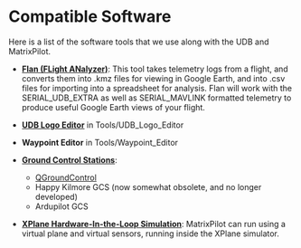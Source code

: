 # Compatible Software

Here is a list of the software tools that we use along with the UDB and MatrixPilot.

  * **[Flan (FLight ANalyzer)](FlightAnalyzer.md)**:  This tool takes telemetry logs from a flight, and converts them into .kmz files for viewing in Google Earth, and into .csv files for importing into a spreadsheet for analysis. Flan will work with the SERIAL\_UDB\_EXTRA as well as SERIAL\_MAVLINK formatted telemetry to produce useful Google Earth views of your flight.
  * **[UDB Logo Editor](UDBLogo.md)** in Tools/UDB\_Logo\_Editor
  * **Waypoint Editor** in Tools/Waypoint\_Editor

  * **[Ground Control Stations](GroundControlStations.md)**:
    * [QGroundControl](http://www.qgroundcontrol.org/)
    * Happy Kilmore GCS (now somewhat obsolete, and no longer developed)
    * Ardupilot GCS

  * **[XPlane Hardware-In-the-Loop Simulation](HardwareInLoop.md)**: MatrixPilot can run using a virtual plane and virtual sensors, running inside the XPlane simulator.